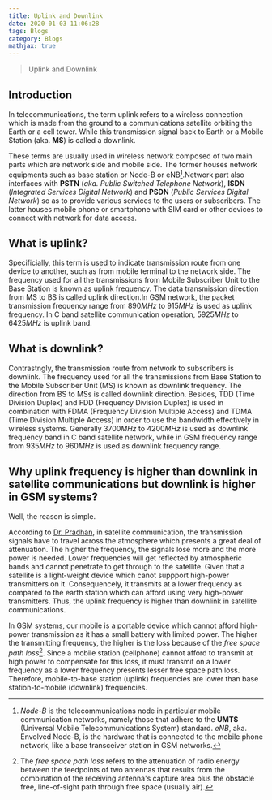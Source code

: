 ```yaml
---
title: Uplink and Downlink
date: 2020-01-03 11:06:28
tags: Blogs
category: Blogs
mathjax: true
---
```

> Uplink and Downlink

## Introduction
In telecommunications, the term uplink refers to a wireless connection which is made from the ground to a communications satellite orbiting the Earth or a cell tower. While this transmission signal back to Earth or a Mobile Station (aka. **MS**) is called a downlink.<br>

These terms are usually used in wireless network composed of two main parts which are network side and mobile side. The former houses network equipments such as base station or Node-B or eNB[^1].Network part also interfaces with **PSTN** (*aka. Public Switched Telephone Network*), **ISDN** (*Integrated Services Digital Network*) and **PSDN** (*Public Services Digital Network*) so as to provide various services to the users or subscribers. The latter houses mobile phone or smartphone with SIM card or other devices to connect with network for data access.

## What is uplink?
Specificially, this term is used to indicate transmission route from one device to another, such as from mobile terminal to the network side. The frequency used for all the transmissions from Mobile Subscriber Unit to the Base Station is known as uplink frequency. The data transmission direction from MS to BS is called uplink direction.In GSM network, the packet transmission frequency range from $890MHz$ to $915MHz$ is used as uplink frequency. In C band satellite communication operation, $5925MHz$ to $6425MHz$ is uplink band.

## What is downlink?
Contrastngly, the transmission route from network to subscribers is downlink. The frequency used for all the transmissions from Base Station to the Mobile Subscriber Unit (MS) is known as downlink frequency. The direction from BS to MSs is called downlink direction. Besides, TDD (Time Division Duplex) and FDD (Frequency Division Duplex) is used in combination with FDMA (Frequency Division Multiple Access) and TDMA (Time Division Multiple Access) in order to use the bandwidth effectively in wireless systems. Generally $3700MHz$ to $4200MHz$ is used as downlink frequency band in C band satellite network, while in GSM frequency range from $935MHz$ to $960MHz$ is used as downlink frequency range.

## Why uplink frequency is higher than downlink in satellite communications but downlink is higher in GSM systems?
Well, the reason is simple. 

According to [Dr. Pradhan](https://www.researchgate.net/profile/Prasanta_Pradhan2), in satellite communication, the transmission signals have to travel across the atmosphere which presents a great deal of attenuation. The higher the frequency, the signals lose more and the more power is needed. Lower frequencies will get reflected by atmospheric bands and cannot penetrate to get through to the satellite. Given that a satellite is a light-weight device which canot suppport high-power transmitters on it. Consequencely, it transmits at a lower frequency as compared to the earth station which can afford using very high-power transmitters. Thus, the uplink frequency is higher than downlink in satellite communications.

In GSM systems, our mobile is a portable device which cannot afford high-power transmission as it has a small battery with limited power. The higher the transmitting frequency, the higher is the loss because of the *free space path loss*[^2]. Since a mobile station (cellphone) cannot afford to transmit at high power to compensate for this loss, it must transmit on a lower frequency as a lower frequency presents lesser free space path loss. Therefore, mobile-to-base station (uplink) frequencies are lower than base station-to-mobile (downlink) frequencies.

[^1]: *Node-B* is the telecommunications node in particular mobile communication networks, namely those that adhere to the **UMTS** (Universal Mobile Telecommunications System) standard. *eNB*, aka. Envolved Node-B, is the hardware that is connected to the mobile phone network, like a base transceiver station in GSM networks.

[^2]: The *free space path loss* refers to the attenuation of radio energy between the feedpoints of two antennas that results from the combination of the receiving antenna's capture area plus the obstacle free, line-of-sight path through free space (usually air).